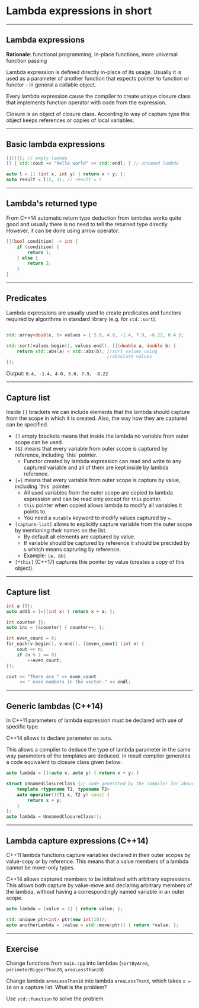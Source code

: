 <!-- .slide: data-background="#111111" -->
# Lambda expressions in short

___

## Lambda expressions

**Rationale**: functional programming, in-place functions, more universal function passing
<!-- .element: class="fragment fade-in" -->

Lambda expression is defined directly in-place of its usage. Usually it is used as a parameter of another function that expects pointer to function or functor - in general a callable object.
<!-- .element: class="fragment fade-in" -->

Every lambda expression cause the compiler to create unique closure class that implements function operator with code from the expression.
<!-- .element: class="fragment fade-in" -->

Closure is an object of closure class. According to way of capture type this object keeps references or copies of local variables.
<!-- .element: class="fragment fade-in" -->

___

## Basic lambda expressions

```c++
[](){}; // empty lambda
[] { std::cout << "hello world" << std::endl; } // unnamed lambda

auto l = [] (int x, int y) { return x + y; };
auto result = l(2, 3); // result = 5
```

___

## Lambda's returned type

From C++14 automatic return type deduction from lambdas works quite good and usually there is no need to tell the returned type directly. However, it can be done using arrow operator.
<!-- .element: class="fragment fade-in" -->

```c++
[](bool condition) -> int {
    if (condition) {
        return 1;
    } else {
        return 2;
    }
}
```
<!-- .element: class="fragment fade-in" -->

___

## Predicates

Lambda expressions are usually used to create predicates and functors required by algorithms in standard library (e.g. for `std::sort`).
<!-- .element: class="fragment fade-in" -->

```c++

std::array<double, 6> values = { 5.0, 4.0, -1.4, 7.9, -8.22, 0.4 };

std::sort(values.begin(), values.end(), [](double a, double b) {
    return std::abs(a) < std::abs(b); //sort values using
                                      //absolute values
});
```
<!-- .element: class="fragment fade-in" -->

Output: `0.4, -1.4, 4.0, 5.0, 7.9, -8.22`
<!-- .element: class="fragment fade-in" -->

___
<!-- .slide: style="font-size: 0.9em" -->

## Capture list

Inside `[]` brackets we can include elements that the lambda should capture from the scope in which it is created. Also, the way how they are captured can be specified.

* <!-- .element: class="fragment fade-in" --> <code>[]</code> empty brackets means that inside the lambda no variable from outer scope can be used.
* <!-- .element: class="fragment fade-in" --> <code>[&]</code> means that every variable from outer scope is captured by reference, including `this` pointer.
  * Functor created by lambda expression can read and write to any captured variable and all of them are kept inside by lambda reference.
* <!-- .element: class="fragment fade-in" --> <code>[=]</code> means that every variable from outer scope is capture by value, including `this` pointer.
  * All used variables from the outer scope are copied to lambda expression and can be read only except for `this` pointer.
  * `this` pointer when copied allows lambda to modify all variables it points to.
  * You need a `mutable` keyword to modify values captured by `=`.
* <!-- .element: class="fragment fade-in" --> <code>[capture-list]</code> allows to explicitly capture variable from the outer scope by mentioning their names on the list.
  * By default all elements are captured by value.
  * If variable should be captured by reference it should be precided by `&` whitch means capturing by reference.
  * Example: `[a, &b]`
* <!-- .element: class="fragment fade-in" --> <code>[*this]</code> (C++17) captures this pointer by value (creates a copy of this object).

___

## Capture list

```c++
int a {5};
auto add5 = [=](int x) { return x + a; };

int counter {};
auto inc = [&counter] { counter++; };

int even_count = 0;
for_each(v.begin(), v.end(), [&even_count] (int n) {
    cout << n;
    if (n % 2 == 0)
        ++even_count;
});

cout << "There are " << even_count
     << " even numbers in the vector." << endl;
```

___
<!-- .slide: style="font-size: 0.95em" -->

## Generic lambdas (C++14)

In C++11 parameters of lambda expression must be declared with use of specific type.

C++14 allows to declare parameter as `auto`.

This allows a compiler to deduce the type of lambda parameter in the same way parameters of the templates are deduced. In result compiler generates a code equivalent to closure class given below:

```c++
auto lambda = [](auto x, auto y) { return x + y; }

struct UnnamedClosureClass {// code generated by the compiler for above 1 line
    template <typename T1, typename T2>
    auto operator()(T1 x, T2 y) const {
        return x + y;
    }
};
auto lambda = UnnamedClosureClass();
```

___

## Lambda capture expressions (C++14)

C++11 lambda functions capture variables declared in their outer scopes by value-copy or by reference. This means that a value members of a lambda cannot be move-only types.

C++14 allows captured members to be initialized with arbitrary expressions. This allows both capture by value-move and declaring arbitrary members of the lambda, without having a correspondingly named variable in an outer scope.

```c++
auto lambda = [value = 1] { return value; };

std::unique_ptr<int> ptr(new int(10));
auto anotherLambda = [value = std::move(ptr)] { return *value; };
```

___

## Exercise

Change functions from `main.cpp` into lambdas (`sortByArea`, `perimeterBiggerThan20`, `areaLessThan10`)

Change lambda `areaLessThan10` into lambda `areaLessThanX`, which takes `x = 10` on a capture list. What is the problem?

Use `std::function` to solve the problem.
